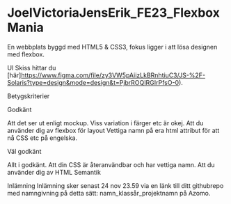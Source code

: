# JoelVictoriaJensErik_FE23_FlexboxMania

En webbplats byggd med HTML5 & CSS3, fokus ligger i att lösa designen med flexbox.

UI
Skiss hittar du [här]https://www.figma.com/file/zy3VW5pAiizLkBRnhtiuC3/JS-%2F-Solaris?type=design&mode=design&t=PjbrROQIRGIrPfsO-0).

Betygskriterier

Godkänt

Att det ser ut enligt mockup. Viss variation i färger etc är okej.
Att du använder dig av flexbox för layout
Vettiga namn på era html attribut för att nå CSS etc på engelska.

Väl godkänt

Allt i godkänt.
Att din CSS är återanvändbar och har vettiga namn.
Att du använder dig av HTML Semantik

Inlämning
Inlämning sker senast 24 nov 23.59 via en länk till ditt githubrepo med namngivning på detta sätt: namn_klassår_projektnamn på Azomo.
